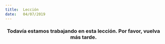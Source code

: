 ```yaml
---
title:  Lección
date:   04/07/2019
---
```


### <center>Todavía estamos trabajando en esta lección. Por favor, vuelva más tarde.</center>